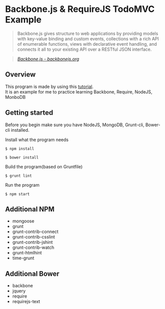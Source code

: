 # Backbone.js & RequireJS TodoMVC Example

> Backbone.js gives structure to web applications by providing models with key-value binding and custom events, collections with a rich API of enumerable functions, views with declarative event handling, and connects it all to your existing API over a RESTful JSON interface.

> _[Backbone.js - backbonejs.org](http://backbonejs.org)_

## Overview

This program is made by using this [tutorial](https://github.com/tastejs/todomvc/tree/gh-pages/examples/backbone_require).  
It is an example for me to practice learning Backbone, Require, NodeJS, MonboDB

## Getting started

Before you begin make sure you have NodeJS, MongoDB, Grunt-cli, Bower-cli installed.  

Install what the program needs
```
$ npm install
```
```
$ bower install
```
Build the program(based on Gruntfile)
```
$ grunt lint
```
Run the program
```
$ npm start
```

## Additional NPM 
* mongoose  
* grunt  
* grunt-contrib-connect  
* grunt-contrib-csslint  
* grunt-contrib-jshint  
* grunt-contrib-watch  
* grunt-htmlhint  
* time-grunt  

## Additional Bower 
* backbone
* jquery
* require
* requirejs-text
